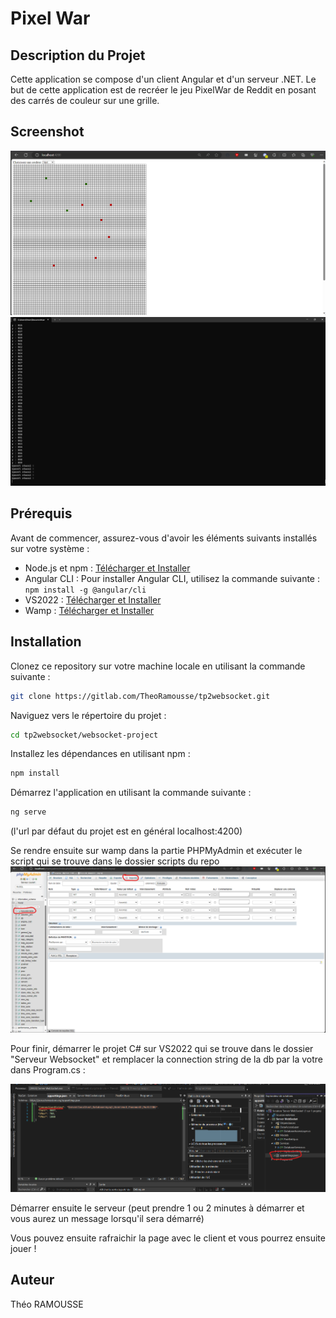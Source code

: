 # Pixel War

## Description du Projet

Cette application se compose d'un client Angular et d'un serveur .NET.
Le but de cette application est de recréer le jeu PixelWar de Reddit en posant des carrés de couleur sur une grille.

## Screenshot

![Client](./images/client.png)
![Serveur](./images/serveur.png)

## Prérequis

Avant de commencer, assurez-vous d'avoir les éléments suivants installés sur votre système :

- Node.js et npm : [Télécharger et Installer](https://nodejs.org/)
- Angular CLI : Pour installer Angular CLI, utilisez la commande suivante : `npm install -g @angular/cli`
- VS2022 : [Télécharger et Installer](https://visualstudio.microsoft.com/fr/downloads/)
- Wamp : [Télécharger et Installer](https://www.wampserver.com/)

## Installation

Clonez ce repository sur votre machine locale en utilisant la commande suivante :
```bash
git clone https://gitlab.com/TheoRamousse/tp2websocket.git
```
Naviguez vers le répertoire du projet :
```bash
cd tp2websocket/websocket-project
```
Installez les dépendances en utilisant npm :
```bash
npm install
```
Démarrez l'application en utilisant la commande suivante :
```bash
ng serve
```
(l'url par défaut du projet est en général localhost:4200)

Se rendre ensuite sur wamp dans la partie PHPMyAdmin et exécuter le script qui se trouve dans le dossier scripts du repo
![PhpMyAdmin](./images/phpmyadmin.png)

Pour finir, démarrer le projet C# sur VS2022 qui se trouve dans le dossier "Serveur Websocket" et remplacer la connection string de la db par la votre dans Program.cs : 

![VS2022](./images/vs.png)

Démarrer ensuite le serveur (peut prendre 1 ou 2 minutes à démarrer et vous aurez un message lorsqu'il sera démarré)

Vous pouvez ensuite rafraichir la page avec le client et vous pourrez ensuite jouer !

## Auteur

Théo RAMOUSSE